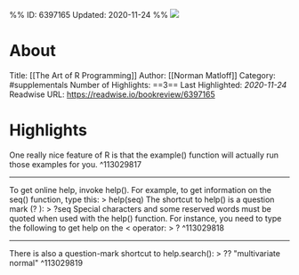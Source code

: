 %%
ID: 6397165
Updated: 2020-11-24
%%
![](https://images-na.ssl-images-amazon.com/images/I/51BGajkOY%2BL._SL500_.jpg)

# About
Title: [[The Art of R Programming]]
Author: [[Norman Matloff]]
Category: #supplementals
Number of Highlights: ==3==
Last Highlighted: *2020-11-24*
Readwise URL: https://readwise.io/bookreview/6397165

# Highlights 
One really nice feature of R is that the example() function will actually run those examples for you.  ^113029817

---

To get online help, invoke help(). For example, to get information on the seq() function, type this: > help(seq) The shortcut to help() is a question mark (? ): > ?seq Special characters and some reserved words must be quoted when used with the help() function. For instance, you need to type the following to get help on the < operator: > ?  ^113029818

---

There is also a question-mark shortcut to help.search(): > ?? "multivariate normal"  ^113029819

